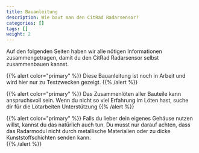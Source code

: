 ```yaml
---
title: Bauanleitung
description: Wie baut man den CitRad Radarsensor?
categories: []
tags: []
weight: 2
---
```



Auf den folgenden Seiten haben wir alle nötigen Informationen zusammengetragen, damit du den CitRad Radarsensor selbst zusammenbauen kannst.

{{% alert color="primary" %}}
Diese Bauanleitung ist noch in Arbeit und wird hier nur zu Testzwecken gezeigt.
{{% /alert %}}

{{% alert color="primary" %}}
Das Zusammenlöten aller Bauteile kann anspruchsvoll sein. Wenn du nicht so viel Erfahrung im Löten hast, suche dir für die Lötarbeiten Unterstützung
{{% /alert %}}

{{% alert color="primary" %}}
Falls du lieber dein eigenes Gehäuse nutzen willst, kannst du das natürlich auch tun. Du musst nur darauf achten, dass das Radarmodul nicht durch metallische Materialien oder zu dicke Kunststoffschichten senden kann.  
{{% /alert %}}